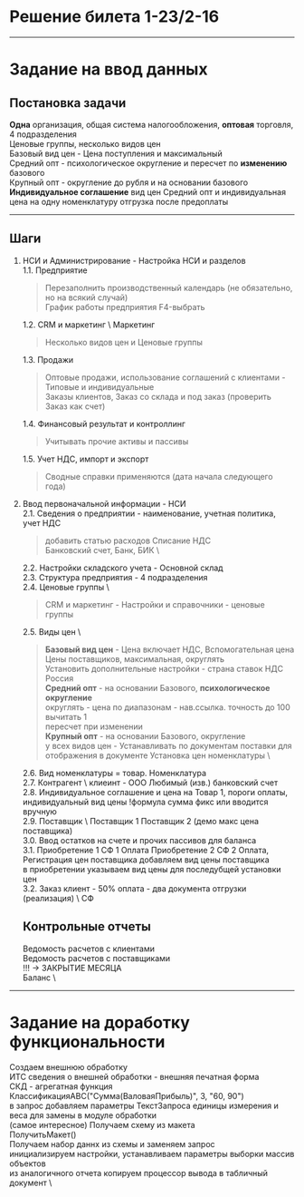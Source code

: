 # Решение билета 1-23/2-16
***
# Задание на ввод данных 
## Постановка задачи
**Одна** организация, общая система налогообложения, **оптовая** торговля, 4 подразделения \
Ценовые группы, несколько видов цен \
Базовый вид цен - Цена поступления и максимальный \
Средний опт - психологическое округление и пересчет по **изменению** базового \
Крупный опт - округление до рубля и на основании базового \
**Индивидуальное соглашение** вид цен Средний опт и индивидуальная цена на одну номенклатуру отгрузка после предоплаты 
***
## Шаги  
1. НСИ и Администрирование - Настройка НСИ и разделов \
    1.1. Предприятие 
    > Перезаполнить производственный календарь (не обязательно, но на всякий случай) \
    График работы предприятия F4-выбрать 

    1.2. CRM и маркетинг \ Маркетинг 
    > Несколько видов цен и Ценовые группы 

    1.3. Продажи 
    > Оптовые продажи, использование соглашений с клиентами - Типовые и индивидуальные \
    > Заказы клиентов, Заказ со склада и под заказ (проверить Заказ как счет) 

    1.4. Финансовый результат и контроллинг 
    > Учитывать прочие активы и пассивы 

    1.5. Учет НДС, импорт и экспорт 
    > Сводные справки применяются (дата начала следующего года) 

2. Ввод первоначальной информации - НСИ \
    2.1. Сведения о предприятии - наименование, учетная политика, учет НДС
    > добавить статью расходов Списание НДС \
    Банковский счет, Банк, БИК \

    2.2. Настройки складского учета - Основной склад \
    2.3. Структура предприятия - 4 подразделения \
    2.4. Ценовые группы \
    > CRM и маркетинг - Настройки и справочники - ценовые группы

    2.5. Виды цен \
    > **Базовый вид цен** - Цена включает НДС, Вспомогательная цена \
    Цены поставщиков, максимальная, округлять \
    Установить дополнительные настройки - страна ставок НДС Россия \
    **Средний опт** - на основании Базового, **психологическое округление** \
    округлять - цена по диапазонам - нав.ссылка. точность до 100 вычитать 1 \
    пересчет при изменении \
    **Крупный опт** - на основании Базового, округление \
    у всех видов цен - Устанавливать по документам поставки для отображения в документе Установка цен номенклатуры \

    2.6. Вид номенклатуры = товар. Номенклатура \
    2.7. Контрагент \ клиеинт - ООО Любимый (изв.) банковский счет \
    2.8. Индивидуальное соглашение и цена на Товар 1, пороги оплаты, индивидуальный вид цены !формула сумма фикс или вводится вручную \
    2.9. Поставщик \ Поставщик 1 Поставщик 2 (демо макс цена поставщика) \
    3.0. Ввод остатков на счете и прочих пассивов для баланса \
    3.1. Приобретение 1 СФ 1 Оплата Приобретение 2 СФ 2 Оплата, \
    Регистрация цен поставщика добавляем вид цены поставщика \
    в приобретении указываем вид цены для последубщей установки цен \
    3.2. Заказ клиент - 50% оплата - два документа отгрузки (реализация) \ СФ

    ## Контрольные отчеты
    Ведомость расчетов с клиентами \
    Ведомость расчетов с поставщиками \
    !!! -> ЗАКРЫТИЕ МЕСЯЦА \
    Баланс \
***
# Задание на доработку функциональности 

Создаем внешнюю обработку \
ИТС сведения о внешней обработки - внешняя печатная форма \
СКД - агрегатная функция КлассификацияABC("Сумма(ВаловаяПрибыль)", 3, "60, 90") \
в запрос добавляем параметры ТекстЗапроса единицы измерения и веса для замены в модуле обработки \
(самое интересное)
Получаем схему из макета \
ПолучитьМакет() \
Получаем набор даннх из схемы и заменяем запрос \
инициализируем настройки, устанавливаем параметры выборки массив объектов \
из аналогичного отчета копируем процессор вывода в табличный документ \